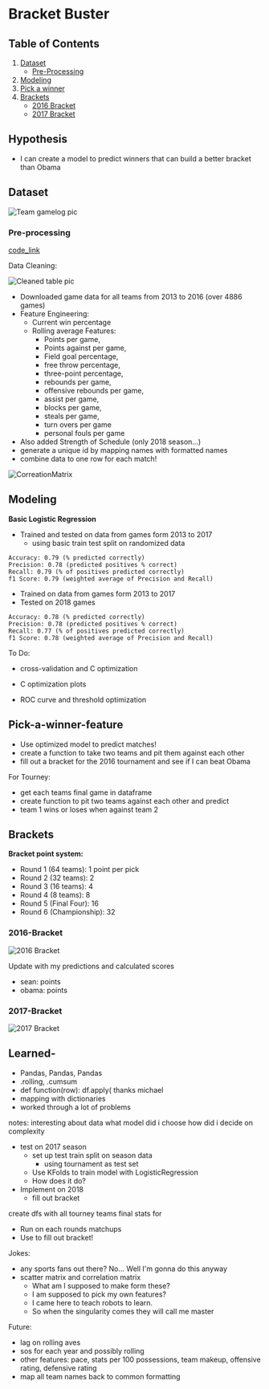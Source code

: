 # Bracket Buster

<!-- ![NCAA or Bust](https://media.giphy.com/media/3o84U3i3nkhYoJOm3K/giphy.gif) -->


## Table of Contents
1. [Dataset](#dataset)
    * [Pre-Processing](#Pre-processing)
3. [Modeling](#Modeling)
4. [Pick a winner](#Pick-a-winner-feature)
5. [Brackets](#Brackets)
    * [2016 Bracket](#2016-Bracket)
    * [2017 Bracket](#2017-Bracket)


## Hypothesis
- I can create a model to predict winners that can build a better bracket than Obama

## Dataset
![Team gamelog pic](pictures/gamelog.png)

### Pre-processing

[code_link](game_df_creator.py)

Data Cleaning:

![Cleaned table pic](pictures/cleaneddata.png)

  - Downloaded game data for all teams from 2013 to 2016 (over 4886 games)
  - Feature Engineering:
    - Current win percentage
     - Rolling average Features:
        - Points per game,
        - Points against per game,
        - Field goal percentage,
        - free throw percentage,
        - three-point percentage,
        - rebounds per game,
        - offensive rebounds per game,
        - assist per game,
        - blocks per game,
        - steals per game,
        - turn overs per game
        - personal fouls per game
  - Also added Strength of Schedule (only 2018 season...)
  - generate a unique id by mapping names with formatted names
  - combine data to one row for each match!

![CorreationMatrix](pictures/corrmatrix.png)

## Modeling
**Basic Logistic Regression**

* Trained and tested on data from games form 2013 to 2017
  * using basic train test split on randomized data
```
Accuracy: 0.79 (% predicted correctly)
Precision: 0.78 (predicted positives % correct)
Recall: 0.79 (% of positives predicted correctly)
f1 Score: 0.79 (weighted average of Precision and Recall)
```

* Trained on data from games form 2013 to 2017
* Tested on 2018 games

```
Accuracy: 0.78 (% predicted correctly)
Precision: 0.78 (predicted positives % correct)
Recall: 0.77 (% of positives predicted correctly)
f1 Score: 0.78 (weighted average of Precision and Recall)
```

To Do:
- cross-validation and C optimization

- C optimization plots

- ROC curve and threshold optimization

## Pick-a-winner-feature

- Use optimized model to predict matches!
- create a function to take two teams and pit them against each other
- fill out a bracket for the 2016 tournament and see if I can beat Obama


For Tourney:
- get each teams final game in dataframe
- create function to pit two teams against each other and predict
- team 1 wins or loses when against team 2

## Brackets

**Bracket point system:**
- Round 1 (64 teams): 1 point per pick
- Round 2 (32 teams): 2
- Round 3 (16 teams): 4
- Round 4 (8 teams): 8
- Round 5 (Final Four): 16
- Round 6 (Championship): 32

### 2016-Bracket

![2016 Bracket](pictures/obama2016bracket.jpg)

Update with my predictions and calculated scores

- ‎sean: points
- ‎obama: points

### 2017-Bracket

![2017 Bracket](pictures/obama2017bracket.png)




## Learned-
- Pandas, Pandas, Pandas
 - .rolling, .cumsum
 - ‎def function(row): df.apply( thanks michael
 - ‎mapping with dictionaries
 - worked through ‎a lot of problems





 notes:
 interesting about data
 what model did i choose
 how did i decide on complexity


- test on 2017 season
  - set up test train split on season data
    - using tournament as test set
  - Use KFolds to train model with LogisticRegression
  - How does it do?
- Implement on 2018
  - fill out bracket

create dfs with all tourney teams final stats for

- Run on each rounds matchups
- Use to fill out bracket!





Jokes:
- any sports fans out there? No... Well I'm gonna do this anyway
- scatter matrix and correlation matrix
  - What am I supposed to make form these?
  - I am supposed to pick my own features?
  - I came here to teach robots to learn.
  - So when the singularity comes they will call me master

<!-- ![NEO](https://media.giphy.com/media/uvoECTG2uCTrG/giphy.gif) -->



Future:
- ‎lag on rolling aves
- ‎sos for each year and possibly rolling
- ‎other features: pace, stats per 100 possessions, team makeup, offensive rating, defensive rating
- ‎map all team names back to common formatting
